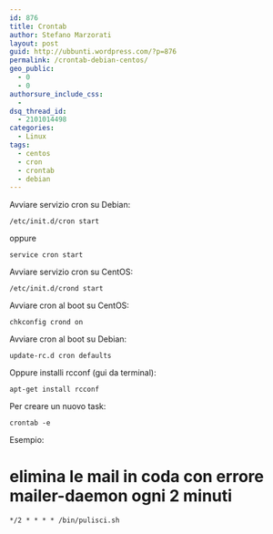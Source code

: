 ```yaml
---
id: 876
title: Crontab
author: Stefano Marzorati
layout: post
guid: http://ubbunti.wordpress.com/?p=876
permalink: /crontab-debian-centos/
geo_public:
  - 0
  - 0
authorsure_include_css:
  - 
dsq_thread_id:
  - 2101014498
categories:
  - Linux
tags:
  - centos
  - cron
  - crontab
  - debian
---
```

Avviare servizio cron su Debian:  
 
	/etc/init.d/cron start
oppure   

	service cron start

Avviare servizio cron su CentOS:   

	/etc/init.d/crond start

Avviare cron al boot su CentOS:   

	chkconfig crond on

Avviare cron al boot su Debian:   

	update-rc.d cron defaults

Oppure installi rcconf (gui da terminal):   

	apt-get install rcconf

Per creare un nuovo task:   

	crontab -e

Esempio:  
# elimina le mail in coda con errore mailer-daemon ogni 2 minuti   

	*/2 * * * * /bin/pulisci.sh
